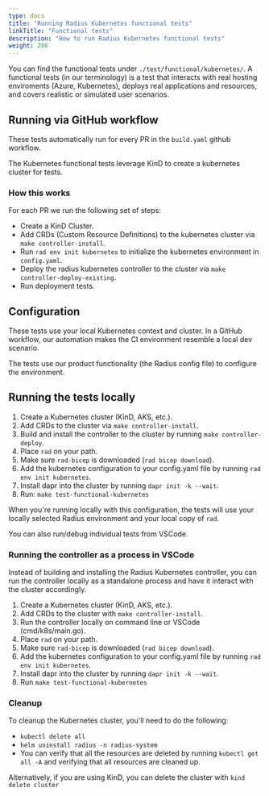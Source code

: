 ```yaml
---
type: docs
title: "Running Radius Kubernetes functional tests"
linkTitle: "Functional tests"
description: "How to run Radius Kubernetes functional tests"
weight: 200
---
```


You can find the functional tests under `./test/functional/kubernetes/`. A functional tests (in our terminology) is a test that interacts with real hosting enviroments (Azure, Kubernetes), deploys real applications and resources, and covers realistic or simulated user scenarios.

## Running via GitHub workflow

These tests automatically run for every PR in the `build.yaml` github workflow.

The Kubernetes functional tests leverage KinD to create a kubernetes cluster for tests.

### How this works 

For each PR we run the following set of steps:

- Create a KinD Cluster.
- Add CRDs (Custom Resource Definitions) to the kubernetes cluster via `make controller-install`.
- Run `rad env init kubernetes` to initialize the kubernetes environment in `config.yaml`.
- Deploy the radius kubernetes controller to the cluster via `make controller-deploy-existing`.
- Run deployment tests.

## Configuration

These tests use your local Kubernetes context and cluster. In a GitHub workflow, our automation makes the CI environment resemble a local dev scenario.

The tests use our product functionality (the Radius config file) to configure the environment.

## Running the tests locally

1. Create a Kubernetes cluster (KinD, AKS, etc.).
1. Add CRDs to the cluster via `make controller-install`.
1. Build and install the controller to the cluster by running `make controller-deploy`. 
1. Place `rad` on your path.
1. Make sure `rad-bicep` is downloaded (`rad bicep download`).
1. Add the kubernetes configuration to your config.yaml file by running `rad env init kubernetes`.
1. Install dapr into the cluster by running `dapr init -k --wait`.
1. Run: `make test-functional-kubernetes`

When you're running locally with this configuration, the tests will use your locally selected Radius environment and your local copy of `rad`.

You can also run/debug individual tests from VSCode.

### Running the controller as a process in VSCode

Instead of building and installing the Radius Kubernetes controller, you can run the controller locally as a standalone process and have it interact with the cluster accordingly.

1. Create a Kubernetes cluster (KinD, AKS, etc.).
1. Add CRDs to the cluster with `make controller-install`.
1. Run the controller locally on command line or VSCode (cmd/k8s/main.go).
1. Place `rad` on your path.
1. Make sure `rad-bicep` is downloaded (`rad bicep download`).
1. Add the kubernetes configuration to your config.yaml file by running `rad env init kubernetes`.
1. Install dapr into the cluster by running `dapr init -k --wait`.
1. Run `make test-functional-kubernetes`

### Cleanup 

To cleanup the Kubernetes cluster, you'll need to do the following:
- `kubectl delete all`
- `helm uninstall radius -n radius-system`
- You can verify that all the resources are deleted by running `kubectl get all -A` and verifying that all resources are cleaned up.

Alternatively, if you are using KinD, you can delete the cluster with `kind delete cluster`